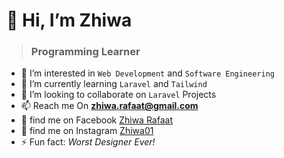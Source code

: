 # 👋 Hi, I’m **Zhiwa** 
> ### Programming Learner

- 👀 I’m interested in `Web Development` and `Software Engineering`
- 🌱 I’m currently learning `Laravel` and
`Tailwind`
- 💞️ I’m looking to collaborate on `Laravel` Projects
- 📫 Reach me On **zhiwa.rafaat@gmail.com**
- 📲 find me on Facebook [Zhiwa Rafaat](https://www.facebook.com/zhiwa.rafaat?mibextid=ZbWKwL)
- 📲 find me on Instagram [Zhiwa01](https://www.instagram.com/zhiwa01?igsh=bDV4NjNiZzg3M2Zo)
- ⚡ Fun fact: *Worst Designer Ever!*

<!---
Zhiwa01/Zhiwa01 is a ✨ special ✨ repository because its `README.md` (this file) appears on your GitHub profile.
You can click the Preview link to take a look at your changes.
--->
